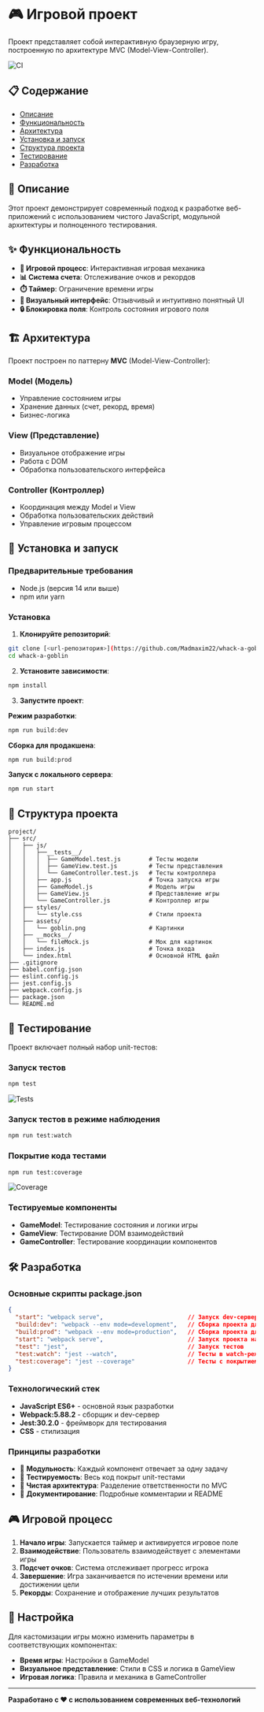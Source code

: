 # 🎮 Игровой проект

Проект представляет собой интерактивную браузерную игру, построенную по архитектуре MVC (Model-View-Controller).

![CI](https://github.com/Madmaxim22/whack-a-goblin/actions/workflows/web.yml/badge.svg)

## 📋 Содержание

- [Описание](#описание)
- [Функциональность](#функциональность)
- [Архитектура](#архитектура)
- [Установка и запуск](#установка-и-запуск)
- [Структура проекта](#структура-проекта)
- [Тестирование](#тестирование)
- [Разработка](#разработка)

## 🎯 Описание

Этот проект демонстрирует современный подход к разработке веб-приложений с использованием чистого JavaScript, модульной архитектуры и полноценного тестирования.

## ✨ Функциональность

- **🎲 Игровой процесс**: Интерактивная игровая механика
- **📊 Система счета**: Отслеживание очков и рекордов
- **⏱️ Таймер**: Ограничение времени игры
- **🎯 Визуальный интерфейс**: Отзывчивый и интуитивно понятный UI
- **🔒 Блокировка поля**: Контроль состояния игрового поля

## 🏗️ Архитектура

Проект построен по паттерну **MVC** (Model-View-Controller):

### Model (Модель)
- Управление состоянием игры
- Хранение данных (счет, рекорд, время)
- Бизнес-логика

### View (Представление)
- Визуальное отображение игры
- Работа с DOM
- Обработка пользовательского интерфейса

### Controller (Контроллер)
- Координация между Model и View
- Обработка пользовательских действий
- Управление игровым процессом

## 🚀 Установка и запуск

### Предварительные требования
- Node.js (версия 14 или выше)
- npm или yarn

### Установка

1. **Клонируйте репозиторий**:
```bash
git clone [<url-репозитория>](https://github.com/Madmaxim22/whack-a-goblin)
cd whack-a-goblin
```

2. **Установите зависимости**:
```bash
npm install
```

3. **Запустите проект**:

**Режим разработки**:
```bash
npm run build:dev
```

**Сборка для продакшена**:
```bash
npm run build:prod
```

**Запуск с локального сервера**:
```bash
npm run start
```

## 📁 Структура проекта

```
project/
├── src/
│   ├── js/
│   │   ├──__tests__/
│   │   │  ├── GameModel.test.js        # Тесты модели
│   │   │  ├── GameView.test.js         # Тесты представления
│   │   │  └── GameController.test.js   # Тесты контроллера
│   │   ├── app.js                      # Точка запуска игры
│   │   ├── GameModel.js                # Модель игры
│   │   ├── GameView.js                 # Представление игры
│   │   └── GameController.js           # Контроллер игры
│   ├── styles/
│   │   └── style.css                   # Стили проекта
│   ├── assets/
│   │   └── goblin.png                  # Картинки
│   ├── __mocks__/
│   │   └── fileMock.js                 # Мок для картинок
│   ├── index.js                        # Точка входа
│   └── index.html                      # Основной HTML файл              
├── .gitignore
├── babel.config.json
├── eslint.config.js
├── jest.config.js
├── webpack.config.js
├── package.json
└── README.md
```

## 🧪 Тестирование

Проект включает полный набор unit-тестов:

### Запуск тестов
```bash
npm test
```

![Tests](https://github.com/Madmaxim22/whack-a-goblin/actions/workflows/deploy-with-tests.yml/badge.svg)

### Запуск тестов в режиме наблюдения
```bash
npm run test:watch
```

### Покрытие кода тестами
```bash
npm run test:coverage
```

![Coverage](https://img.shields.io/badge/Coverage-90%25-brightgreen.svg)

### Тестируемые компоненты

- **GameModel**: Тестирование состояния и логики игры
- **GameView**: Тестирование DOM взаимодействий
- **GameController**: Тестирование координации компонентов

## 🛠️ Разработка

### Основные скрипты package.json

```json
{
  "start": "webpack serve",                        // Запуск dev-сервера
  "build:dev": "webpack --env mode=development",   // Сборка проекта для разработки
  "build:prod": "webpack --env mode=production",   // Сборка проекта для продакшена
  "start": "webpack serve",                        // Запуск проекта на локальном сервере
  "test": "jest",                                  // Запуск тестов
  "test:watch": "jest --watch",                    // Тесты в watch-режиме
  "test:coverage": "jest --coverage"               // Тесты с покрытием
}
```

### Технологический стек

- **JavaScript ES6+** - основной язык разработки
- **Webpack:5.88.2** - сборщик и dev-сервер
- **Jest:30.2.0** - фреймворк для тестирования
- **CSS** - стилизация

### Принципы разработки

- 🧩 **Модульность**: Каждый компонент отвечает за одну задачу
- 🧪 **Тестируемость**: Весь код покрыт unit-тестами
- 🎯 **Чистая архитектура**: Разделение ответственности по MVC
- 📝 **Документирование**: Подробные комментарии и README

## 🎮 Игровой процесс

1. **Начало игры**: Запускается таймер и активируется игровое поле
2. **Взаимодействие**: Пользователь взаимодействует с элементами игры
3. **Подсчет очков**: Система отслеживает прогресс игрока
4. **Завершение**: Игра заканчивается по истечении времени или достижении цели
5. **Рекорды**: Сохранение и отображение лучших результатов

## 🔧 Настройка

Для кастомизации игры можно изменить параметры в соответствующих компонентах:

- **Время игры**: Настройки в GameModel
- **Визуальное представление**: Стили в CSS и логика в GameView
- **Игровая логика**: Правила и механика в GameController

---

**Разработано с ❤️ с использованием современных веб-технологий**
